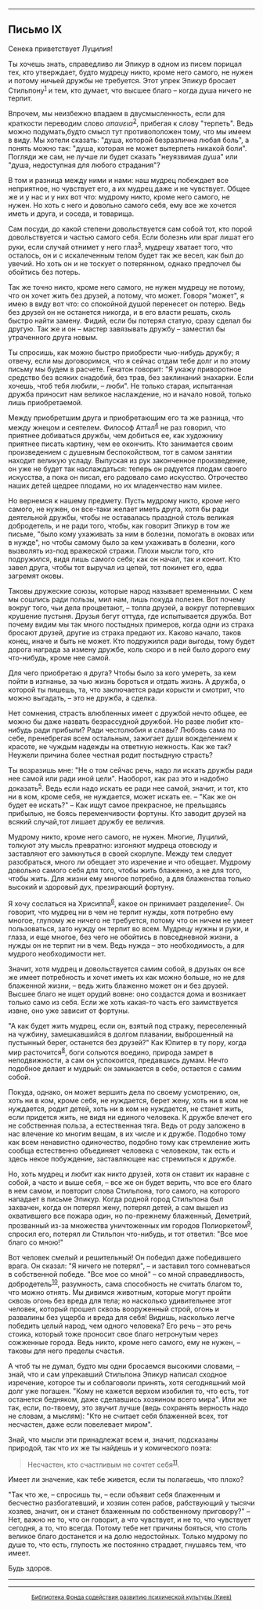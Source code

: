 

* * *

## Письмо IX

Сенека приветствует Луцилия!

Ты хочешь знать, справедливо ли Эпикур в одном из писем порицал тех, кто утверждает, будто мудрецу никто, кроме него самого, не нужен и потому ничьей дружбы не требуется. Этот упрек Эпикур бросает Стильпону<sup>[1](refer.htm#pIX-1)</sup> и тем, кто думает, что высшее благо – когда душа ничего не терпит.

Впрочем, мы неизбежно впадаем в двусмысленность, если для краткости переводим слово _απαυεια_<sup>[2](refer.htm#pIX-2)</sup>, прибегая к слову "терпеть". Ведь можно подумать,будто смысл тут противоположен тому, что мы имеем в виду. Мы хотели сказать: "душа, которой безразлична любая боль", а понять можно так: "душа, которая не может вытерпеть никакой боли". Погляди же сам, не лучше ли будет сказать "неуязвимая душа" или "душа, недоступная для любого страдания"?

В том и разница между ними и нами: наш мудрец побеждает все неприятное, но чувствует его, а их мудрец даже и не чувствует. Общее же и у нас и у них вот что: мудрому никто, кроме него самого, не нужен. Но хоть с него и довольно самого себя, ему все же хочется иметь и друга, и соседа, и товарища.

Сам посуди, до какой степени довольствуется сам собой тот, кто порой довольствуется и частью самого себя. Если болезнь или враг лишат его руки, если случай отнимет у него глаз<sup>[3](refer.htm#pIX-3)</sup>, мудрецу хватает того, что осталось, он и с искалеченным телом будет так же весел, как был до увечий. Но хоть он и не тоскует о потерянном, однако предпочел бы обойтись без потерь.

Так же точно никто, кроме него самого, не нужен мудрецу не потому, что он хочет жить без друзей, а потому, что может. Говоря "может", я имею в виду вот что: со спокойной душой перенесет он потерю. Ведь без друзей он не останется никогда, и в его власти решать, сколь быстро найти замену. Фидий, если бы потерял статую, сразу сделал бы другую. Так же и он – мастер завязывать дружбу – заместил бы утраченного друга новым.

Ты спросишь, как можно быстро приобрести чью-нибудь дружбу; я отвечу, если мы договоримся, что я сейчас отдам тебе долг и по этому письму мы будем в расчете. Гекатон говорит: "Я укажу приворотное средство без всяких снадобий, без трав, без заклинаний знахарки. Если хочешь, чтоб тебя любили, – люби". Не только старая, испытанная дружба приносит нам великое наслаждение, но и начало новой, только лишь приобретаемой.

Между приобретшим друга и приобретающим его та же разница, что между жнецом и сеятелем. Философ Аттал<sup>[4](refer.htm#pIX-4)</sup> не раз говорил, что приятнее добиваться дружбы, чем добиться ее, как художнику приятнее писать картину, чем ее окончить. Кто занимается своим произведением с душевным беспокойством, тот в самом занятии находит великую усладу. Выпуская из рук законченное произведение, он уже не будет так наслаждаться: теперь он радуется плодам своего искусства, а пока он писал, его радовало само искусство. Отрочество наших детей щедрее плодами, но их младенчество нам милее.

Но вернемся к нашему предмету. Пусть мудрому никто, кроме него самого, не нужен, он все-таки желает иметь друга, хотя бы ради деятельной дружбы, чтобы не оставалась праздной столь великая добродетель, и не ради того, чтобы, как говорит Эпикур в том же письме, "было кому ухаживать за ним в болезни, помогать в оковах или в нужде", но чтобы самому было за кем ухаживать в болезни, кого вызволять из-под вражеской стражи. Плохи мысли того, кто подружился, видя лишь самого себя; как он начал, так и кончит. Кто завел друга, чтобы тот выручал из цепей, тот покинет его, едва загремят оковы.

Таковы дружеские союзы, которые народ называет временными. С кем мы сошлись ради пользы, мил нам, лишь покуда полезен. Вот почему вокруг того, чьи дела процветают, – толпа друзей, а вокруг потерпевших крушение пустыня. Друзья бегут оттуда, где испытывается дружба. Вот почему видим мы так много постыдных примеров, когда одни из страха бросают друзей, другие из страха предают их. Каково начало, таков конец, иначе и быть не может. Кто подружился ради выгоды, тому будет дорога награда за измену дружбе, коль скоро и в ней было дорого ему что-нибудь, кроме нее самой.

Для чего приобретаю я друга? Чтобы было за кого умереть, за кем пойти в изгнанье, за чью жизнь бороться и отдать жизнь. А дружба, о которой ты пишешь, та, что заключается ради корысти и смотрит, что можно выгадать, – это не дружба, а сделка.

Нет сомнения, страсть влюбленных имеет с дружбой нечто общее, ее можно бы даже назвать безрассудной дружбой. Но разве любит кто-нибудь ради прибыли? Ради честолюбия и славы? Любовь сама по себе, пренебрегая всем остальным, зажигает души вожделением к красоте, не чуждым надежды на ответную нежность. Как же так? Неужели причина более честная родит постыдную страсть?

Ты возразишь мне: "Не о том сейчас речь, надо ли искать дружбы ради нее самой или ради иной цели". Наоборот, как раз это и надобно доказать<sup>[5](refer.htm#pIX-5)</sup>. Ведь если надо искать ее ради нее самой, значит, и тот, кто ни в ком, кроме себя, не нуждается, может искать ее. – "Как же он будет ее искать?" – Как ищут самое прекрасное, не прельщаясь прибылью, не боясь переменчивости фортуны. Кто заводит друзей на всякий случай,тот лишает дружбу ее величия.

Мудрому никто, кроме него самого, не нужен. Многие, Луцилий, толкуют эту мысль превратно: изгоняют мудреца отовсюду и заставляют его замкнуться в своей скорлупе. Между тем следует разобраться, много ли обещает это изречение и что обещает. Мудрому довольно самого себя для того, чтобы жить блаженно, а не для того, чтобы жить. Для жизни ему многое потребно, а для блаженства только высокий и здоровый дух, презирающий фортуну.

Я хочу сослаться на Хрисиппа<sup>[6](refer.htm#pIX-6)</sup>, какое он принимает разделение<sup>[7](refer.htm#pIX-7)</sup>. Он говорит, что мудрец ни в чем не терпит нужды, хотя потребно ему многое, глупому же ничего не требуется, потому что он ничем не умеет пользоваться, зато нужду он терпит во всем. Мудрецу нужны и руки, и глаза, и еще многое, без чего не обойтись в повседневной жизни, а нужды он не терпит ни в чем. Ведь нужда – это необходимость, а для мудрого необходимости нет.

Значит, хотя мудрец и довольствуется самим собой, в друзьях он все же имеет потребность и хочет иметь их как можно больше, но не для блаженной жизни, – ведь жить блаженно может он и без друзей. Высшее благо не ищет орудий вовне: оно создастся дома и возникает только само из себя. Если же хоть какая-то часть его заимствуется извне, оно уже зависит от фортуны.

"А как будет жить мудрец, если он, взятый под стражу, переселенный на чужбину, замешкавшийся в долгом плавании, выброшенный на пустынный берег, останется без друзей?" Как Юпитер в ту пору, когда мир расточится<sup>[8](refer.htm#pIX-8)</sup>, боги сольются воедино, природа замрет в неподвижности, а сам он успокоится, предавшись думам. Нечто подобное делает и мудрый: он замыкается в себе, остается с самим собой.

Покуда, однако, он может вершить дела по своему усмотрению, он, хоть ни в ком, кроме себя, не нуждается, берет жену, хоть ни в ком не нуждается, родит детей, хоть ни в ком не нуждается, не станет жить, если придется жить, не видя ни единого человека. К дружбе влечет его не собственная польза, а естественная тяга. Ведь от роду заложено в нас влечение ко многим вещам, в их числе и к дружбе. Подобно тому как всем ненавистно одиночество, подобно тому как стремление жить сообща естественно объединяет человека с человеком, так есть и здесь некое побуждение, заставляющее нас стремиться к дружбе.

Но, хоть мудрец и любит как никто друзей, хотя он ставит их наравне с собой, а часто и выше себя, – все же он будет верить, что все его благо в нем самом, и повторит слова Стильпона, того самого, на которого нападает в письме Эпикур. Когда родной город Стильпона был захвачен, когда он потерял жену, потерял детей, а сам вышел из охватившего все пожара один, но по-прежнему блаженный, Деметрий, прозванный из-за множества уничтоженных им городов Полиоркетом<sup>[9](refer.htm#pIX-9)</sup>, спросил его, потерял ли Стильпон что-нибудь, и тот ответил: "Все мое благо со мною!"

Вот человек смелый и решительный! Он победил даже победившего врага. Он сказал: "Я ничего не потерял", – и заставил того сомневаться в собственной победе. "Все мое со мной" – со мной справедливость, добродетель<sup>[10](refer.htm#pIX-19)</sup>, разумность, сама способность не считать благом то, что можно отнять. Мы дивимся животным, которые могут пройти сквозь огонь без вреда для тела; но насколько удивительнее этот человек, который прошел сквозь вооруженный строй, огонь и развалины без ущерба и вреда для себя! Видишь, насколько легче победить целый народ, чем одного человека? Его речь – это речь стоика, который тоже проносит свое благо нетронутым через сожженные города. Ведь никто, кроме него самого, ему не нужен, – таковы для него пределы счастья.

А чтоб ты не думал, будто мы одни бросаемся высокими словами, – знай, что и сам упрекавший Стильпона Эпикур написал сходное изречение, которое ты и соблаговоли принять, хотя сегодняшний мой долг уже погашен. "Кому не кажется верхом изобилия то, что есть, тот останется бедняком, даже сделавшись хозяином всего мира". Или же так, если, по-твоему, это звучит лучше (ведь сохранять верность надо не словам, а мыслям): "Кто не считает себя блаженней всех, тот несчастен, даже если повелевает миром".

Знай, что мысли эти принадлежат всем и, значит, подсказаны природой, так что их же ты найдешь и у комического поэта:

> Несчастен, кто счастливым не сочтет себя<sup>[11](refer.htm#pIX-11)</sup>.

Имеет ли значение, как тебе живется, если ты полагаешь, что плохо?

"Так что же, – спросишь ты, – если объявит себя блаженным и бесчестно разбогатевший, и хозяин сотен рабов, рабствующий у тысячи хозяев, значит, он и станет блаженным по собственному приговору?" – Нет, важно не то, что он говорит, а что чувствует, и не то, что чувствует сегодня, а то, что всегда. Потому тебе нет причины бояться, что столь великое благо достанется и на долю недостойных. Только мудрому по душе то, что есть, глупость же постоянно страдает, гнушаясь тем, что имеет.

Будь здоров.

<div align="center">

* * *



* * *

[<small>Библиотека Фонда содействия развитию психической культуры (Киев)</small>](mailto:webmaster@psylib.kiev.ua)</div>